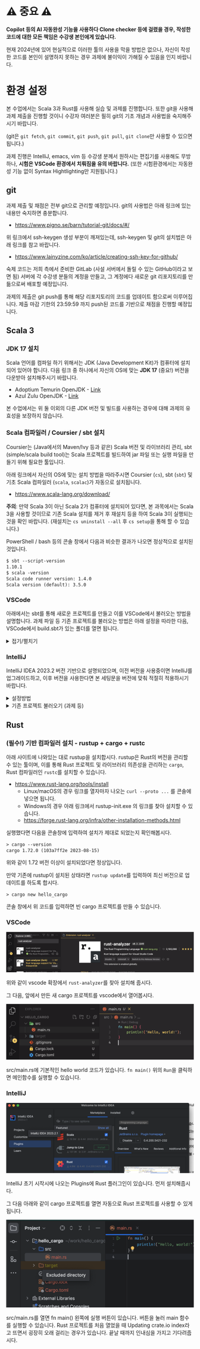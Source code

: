 # ⚠️  중요 ⚠️

**Copilot 등의 AI 자동완성 기능을 사용하다 Clone checker 등에 걸렸을 경우, 작성한 코드에 대한 모든 책임은 수강생 본인에게 있습니다.**

현재 2024년에 있어 현실적으로 이러한 툴의 사용을 막을 방법은 없으나, 자신이 작성한 코드를 본인이 설명하지 못하는 경우 과제에 불이익이 가해질 수 있음을 인지 바랍니다.

# 환경 설정
본 수업에서는 Scala 3과 Rust를 사용해 실습 및 과제를 진행합니다. 또한 git을 사용해 과제 제출을 진행할 것이니 수강자 여러분은 필히 git의 기초 개념과 사용법을 숙지해주시기 바랍니다. 

(git은 `git fetch`, `git commit`, `git push`, `git pull`, `git clone`만 사용할 수 있으면 됩니다.)

과제 진행은 IntelliJ, emacs, vim 등 수강생 분께서 원하시는 편집기를 사용해도 무방하나, **시험은 VSCode 환경에서 치뤄짐을 유의 바랍니다.** (또한 시험환경에서는 자동완성 기능 없이 Syntax Hightlighting만 지원됩니다.)

## git
과제 제출 및 채점은 전부 git으로 관리할 예정입니다. git의 사용법은 아래 링크에 있는 내용만 숙지하면 충분합니다. 

- https://www.pigno.se/barn/tutorial-git/docs/#/

위 링크에서 ssh-keygen 생성 부분이 깨져있는데, ssh-keygen 및 git의 설치법은 아래 링크를 참고 바랍니다.

- https://www.lainyzine.com/ko/article/creating-ssh-key-for-github/

숙제 코드는 저희 측에서 준비한 GitLab (사설 서버에서 돌릴 수 있는 GitHub이라고 보면 됨) 서버에 각 수강생 분들의 계정을 만들고, 그 계정에다 새로운 git 리포지토리를 만듦으로써 배포할 예정입니다. 

과제의 제출은 git push를 통해 해당 리포지토리의 코드를 업데이트 함으로써 이루어집니다. 제출 마감 기한의 23:59:59 까지 push된 코드를 기반으로 채점을 진행할 예정입니다.

## Scala 3

### JDK 17 설치
Scala 언어를 컴파일 하기 위해서는 JDK (Java Development Kit)가 컴퓨터에 설치되어 있어야 합니다. 다음 링크 중 하나에서 자신의 OS에 맞는 **JDK 17** (중요!) 버전을 다운받아 설치해주시기 바랍니다. 

- Adoptium Temurin OpenJDK - [Link](https://adoptium.net/temurin/releases/?version=17)
- Azul Zulu OpenJDK - [Link](https://www.azul.com/downloads/?version=java-17-lts&package=jdk#zulu)

본 수업에서는 위 둘 이외의 다른 JDK 버전 및 빌드를 사용하는 경우에 대해 과제의 유효성을 보장하지 않습니다.

### Scala 컴파일러 / Coursier / sbt 설치

Coursier는 (Java에서의 Maven/Ivy 등과 같은) Scala 버전 및 라이브러리 관리, sbt (simple/scala build tool)는 Scala 프로젝트를 빌드하여 jar 파일 또는 실행 파일을 만들기 위해 필요한 툴입니다. 

아래 링크에서 자신의 OS에 맞는 설치 방법을 따라주시면 Coursier (`cs`), sbt (`sbt`) 및 기초 Scala 컴파일러 (`scala`, `scalac`)가 자동으로 설치됩니다.

- https://www.scala-lang.org/download/

**주의**: 만약 Scala 3이 아닌 Scala 2가 컴퓨터에 설치되어 있다면, 본 과목에서는 Scala 3을 사용할 것이므로 기존 Scala 설치를 제거 후 재설치 등을 하여 Scala 3이 실행되는 것을 확인 바랍니다. (재설치는 `cs uninstall --all` 후 `cs setup`을 통해 할 수 있습니다.)

PowerShell / bash 등의 콘솔 창에서 다음과 비슷한 결과가 나오면 정상적으로 설치된 것입니다.
```
$ sbt --script-version
1.10.1
$ scala -version
Scala code runner version: 1.4.0
Scala version (default): 3.5.0
```

### VSCode
아래에서는 sbt를 통해 새로운 프로젝트를 만들고 이를 VSCode에서 불러오는 방법을 설명합니다. 과제 파일 등 기존 프로젝트를 불러오는 방법은 아래 설정을 따라한 다음, VSCode에서 build.sbt가 있는 폴더를 열면 됩니다.

<details>
<summary>접기/펼치기</summary>

#### 0. VSCode 설치

아래 링크에서 OS 설정에 맞는 VSCode를 다운받아 설치해주시기 바랍니다.

[https://code.visualstudio.com](https://code.visualstudio.com/)

#### 1. Metals 설정

![](./scala%20vscode%201.png)

Metals는 VSCode에서 Scala 개발환경을 관리하는 확장기능입니다. 왼쪽의 확장기능 (사각형 4개) 버튼을 누른 다음, 상단 창에서 metals를 검색하여 Scala (Metals)를 설치해주시기 바랍니다.


#### 2. 테스트 프로젝트 작성

![](./scala%20vscode%202.png)

VSCode 터미널에 아래 명령어를 입력하여 새로운 프로젝트를 작성해봅시다.
```
sbt new scala/scala3.g8
```
Scala 프로젝트의 이름 (name)을 작성하라는 창이 나올텐데, 적당히 아무 이름을 적어넣읍시다. (그림에선 pp202302)

#### 3. 프로젝트 열기

![](./scala%20vscode%203.png)

VSCode의 파일 탭을 누른 다음 Open Folder…를 선택 후 방금 만들어진 폴더를 선택합니다. (그림은 MacOS 지만 Windows도 비슷합니다.)

만들어진 폴더는 `sbt new` 를 실행한 후 가장 마지막에 뜬 `Template applied in (...)` 의 (…) 에 써져 있는 경로에 있습니다.

![](./scala%20vscode%204.png)

위와 같이 우하단에 New sbt workspace detected 라는 안내문이 뜨는 경우, Import build 를 선택해주시기 바랍니다.

#### 4. 코드 실행

![](./scala%20vscode%205.png)

위 절차를 마무리 했다면 왼쪽 패널에서 Explorer 창 (종이 2장 겹쳐진 아이콘) 을 연 후, `src/main/scala/Main.scala` 파일을 열어봅시다.

위와 같은 파일이 기본으로 들어있을 텐데, `@main def hello` 함수 위에 `run | debug` 라는 아이콘이 생겨있을 것입니다. 

`run` 을 누르면 `hello` 함수를 실행할 수 있습니다. 아래와 같은 창이 나올 것입니다.

![](./scala%20vscode%206.png)

#### 5. 테스트 코드 실행

![](./scala%20vscode%207.png)

src/test/scala/MySuite.scala 파일이 기본적으로 작성되어 있을 것입니다. 해당 파일을 클릭 후 열린 파일의 class 또는 test 함수 왼쪽에 있는 노란색 화살표 (그림에선 이미 한 번 실행해서 초록색으로 바뀌어져 있음)을 누르면 테스트를 실행할 수 있습니다.

![](./scala%20vscode%208.png)

테스트 기능에 대한 자세한 내용은 아래 링크를 참고 바랍니다.

https://scalameta.org/munit/docs/getting-started.html

</details>

### IntelliJ

IntelliJ IDEA 2023.2 버전 기반으로 설명되었으며, 이전 버전을 사용중이면 IntelliJ를 업그레이드하고, 이후 버전을 사용한다면 본 세팅문을 버전에 맞춰 적절히 적용하시기 바랍니다.

<details>
<summary>설정방법</summary>

#### 0. IntelliJ 설치
다음 링크에서 최신 IntelliJ IDEA **Community** 버전을 다운받을 수 있습니다.

[https://www.jetbrains.com/idea/download/](https://www.jetbrains.com/ko-kr/idea/download/?section=mac)

#### 1. Scala Plugin 설치
![](./scala%20intellij%2001.jpg)

IntelliJ를 처음 켜고 나오는 화면에서 좌측의 Plugins에 들어갑니다.

![](./scala%20intellij%2002.jpg)

Scala와 Rust 플러그인을 찾아 설치 후 IntelliJ를 재부팅합니다.

#### 2. 새 프로젝트 생성 및 설정

![](./scala%20intellij%2003.png)

IntelliJ 실행시 나오는 화면 상단의 New Project 버튼을 눌러 새로운 프로젝트를 작성해봅시다. 

![](./scala%20intellij%2004.png)

다음 칸들을 설정합니다.

- Name: 적절한 아무 폴더 이름
- Location: 폴더를 둘 위치
- Langugage: **Scala** 선택
- Build System: **sbt** 선택
- JDK: 적절한 JDK 선택. 만약 붉은색으로 JDK가 없다고 나오면 아래의 3.1을 참고하여 JDK를 설정합시다.
- sbt: 1.9 이상의 최신 버전 선택
- Scala: **3.3.0 선택 (중요!)**

다 했으면 우하단의 Create를 누릅니다.

#### 3. JDK 설정

![](./scala%20intellij%2005.png)

Scala는 Java 기반의 언어기 때문에 JDK (Java Development Kit)를 깔아야 프로그래밍을 진행할 수 있습니다.

다음처럼 **\<No SDK\>** 가 떠있는 경우 IntelliJ가 JDK를 스스로 깔거나, 사용자가 수동으로 JDK를 설치한 다음 JDK가 있는 폴더의 경로를 지정해주어야 합니다.

본 수업에서 **JDK 버전은 Java 17을 사용하며, Azul Zulu 또는 Eclipse Temurin을 권장합니다.**

**설정 방법**

1. **Add SDK > JDK…** 를 눌러 기존에 PC에 깔린 JDK를 설정할 수 있습니다.
2. IntelliJ가 알아서 설치하게 하고 싶은 경우 Add SDK > Download JDK… 를 선택한 후, 다음과 같이 **버전 17**, 벤더로 **Azul Zulu**를 설정한 후 다운로드를 진행합니다.

    a. MacOS의 경우, CPU로 Apple Silicon (M1, M2 등)을 사용 중이라면 aarch64 버전을 선택하면 됩니다.

![](./scala%20intellij%2006.png)

#### 4. 프로그램 작성

![](./scala%20intellij%2007.png)

좌상단의 드롭다운 리스트에서 Project를 선택하면 프로젝트 폴더의 구조를 볼 수 있습니다. 기본적으로 src/main/scala 폴더에 프로그램을 작성하면 됩니다.

![](./scala%20intellij%2008.png)

src/main/scala 폴더에서 우측 키를 눌러 New > Scala Class/File을 클릭합니다. 파일 제목은 Main.scala로 설정해봅시다.

![](./scala%20intellij%2009.png)

다음과 같은 팝업이 나올텐데, 아무 거나 클릭하고 이름으론 Main을 넣은 뒤 엔터 키를 쳐봅시다. 어차피 안의 내용은 전부 삭제할 것입니다.

![](./scala%20intellij%2010.png)

기존 코드를 지우고 다음과 같이 프로그램을 작성해봅시다.

![](./scala%20intellij%2011.png)

@main def hello() 왼쪽에 초록색 재생 버튼이 있습니다. 클릭한 다음 나오는 Run ‘hello’를 누르면 화면 실행 결과가 표시됩니다.

</details>


<details>
<summary>기존 프로젝트 불러오기 (과제 등)</summary>

이 패널에서는 위 VSCode로 작성한 프로젝트를 불러와 보겠습니다. 

#### 1. 프로젝트 열기

![](./scala%20intellij%2021.png)

IntelliJ를 새로 실행하고 왼쪽의 Projects 패널을 연 다음, 우상단의 Open 버튼을 누릅니다.

![](./scala%20intellij%2022.png)

기존의 Scala 프로젝트 폴더 (build.sbt 파일이 있는 폴더)를 찾아서 열어봅시다.

![](./scala%20intellij%2023.png)

`build.sbt` 파일이 있다면 이런 창이 뜰 수 있는데, sbt project를 선택한 후 OK를 누릅시다.

#### 2. 파일 실행

![](./scala%20intellij%2024.png)

과제 프로젝트 등에는 src 폴더 아래에 main과 test 폴더가 있을 것입니다. 각각의 폴더에 있는 Scala 파일을 열면 코드 왼쪽에 초록색 실행 버튼이 있는데, 버튼을 누르면 함수의 실행 결과를 볼 수 있습니다.

</details>


## Rust

### (필수!) 기반 컴파일러 설치 - rustup + cargo + rustc 

아래 사이트에 나와있는 대로 rustup을 설치합시다. rustup은 Rust의 버전을 관리할 수 있는 툴이며, 이를 통해 Rust 프로젝트 및 라이브러리 의존성을 관리하는 `cargo`, Rust 컴파일러인 `rustc`를 설치할 수 있습니다.

- https://www.rust-lang.org/tools/install
    - Linux/macOS의 경우 링크를 열자마자 나오는 `curl --proto ...` 를 콘솔에 넣으면 됩니다.
    - Windows의 경우 아래 링크에서 rustup-init.exe 의 링크를 찾아 설치할 수 있습니다.
    - https://forge.rust-lang.org/infra/other-installation-methods.html

실행했다면 다음을 콘솔창에 입력하여 설치가 제대로 되었는지 확인해봅시다.

```
> cargo --version
cargo 1.72.0 (103a7ff2e 2023-08-15)
```

위와 같이 1.72 버전 이상이 설치되었다면 정상입니다.

만약 기존에 rustup이 설치된 상태라면 `rustup update`를 입력하여 최신 버전으로 업데이트를 하도록 합시다.

```
> cargo new hello_cargo
```
콘솔 창에서 위 코드를 입력하면 빈 cargo 프로젝트를 만들 수 있습니다.

### VSCode

![](./rust%20vscode%201.png)

위와 같이 vscode 확장에서 `rust-analyzer`를 찾아 설치해 줍시다.

그 다음, 앞에서 만든 새 cargo 프로젝트를 vscode에서 열어봅시다.

![](./rust%20vscode%202.png)

src/main.rs에 기본적인 hello world 코드가 있습니다. `fn main()` 위의 `Run`을 클릭하면 메인함수를 실행할 수 있습니다.

### IntelliJ

![](./rust%20intellij%201.png)

IntelliJ 초기 시작시에 나오는 Plugins에 Rust 플러그인이 있습니다. 먼저 설치해줍시다.

그 다음 아래와 같이 cargo 프로젝트를 열면 자동으로 Rust 프로젝트를 사용할 수 있게 됩니다.

![](./rust%20intellij%202.png)

src/main.rs를 열면 fn main() 왼쪽에 실행 버튼이 있습니다. 버튼을 눌러 main 함수를 실행할 수 있습니다. Rust 프로젝트를 처음 열었을 때 Updating crate.io index라고 뜨면서 굉장히 오래 걸리는 경우가 있습니다. 끝날 때까지 인내심을 가지고 기다려줍시다.
